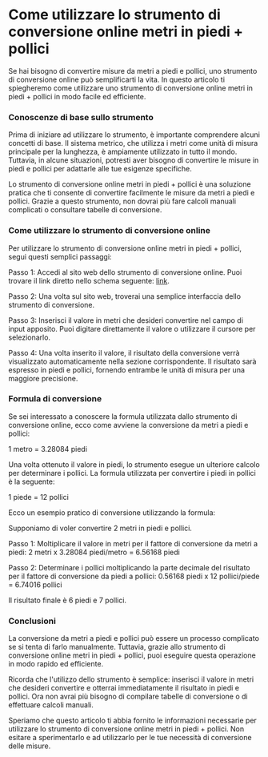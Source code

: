 Come utilizzare lo strumento di conversione online metri in piedi + pollici
===========================================================================

Se hai bisogno di convertire misure da metri a piedi e pollici, uno strumento di conversione online può semplificarti la vita. In questo articolo ti spiegheremo come utilizzare uno strumento di conversione online metri in piedi + pollici in modo facile ed efficiente.

### Conoscenze di base sullo strumento

Prima di iniziare ad utilizzare lo strumento, è importante comprendere alcuni concetti di base. Il sistema metrico, che utilizza i metri come unità di misura principale per la lunghezza, è ampiamente utilizzato in tutto il mondo. Tuttavia, in alcune situazioni, potresti aver bisogno di convertire le misure in piedi e pollici per adattarle alle tue esigenze specifiche.

Lo strumento di conversione online metri in piedi + pollici è una soluzione pratica che ti consente di convertire facilmente le misure da metri a piedi e pollici. Grazie a questo strumento, non dovrai più fare calcoli manuali complicati o consultare tabelle di conversione.

### Come utilizzare lo strumento di conversione online

Per utilizzare lo strumento di conversione online metri in piedi + pollici, segui questi semplici passaggi:

Passo 1: Accedi al sito web dello strumento di conversione online. Puoi trovare il link diretto nello schema seguente: [link](https://www.onlinecalculatorsfree.com/it/convert/meter-to-feet-inch.html).

Passo 2: Una volta sul sito web, troverai una semplice interfaccia dello strumento di conversione.

Passo 3: Inserisci il valore in metri che desideri convertire nel campo di input apposito. Puoi digitare direttamente il valore o utilizzare il cursore per selezionarlo.

Passo 4: Una volta inserito il valore, il risultato della conversione verrà visualizzato automaticamente nella sezione corrispondente. Il risultato sarà espresso in piedi e pollici, fornendo entrambe le unità di misura per una maggiore precisione.

### Formula di conversione

Se sei interessato a conoscere la formula utilizzata dallo strumento di conversione online, ecco come avviene la conversione da metri a piedi e pollici:

1 metro = 3.28084 piedi

Una volta ottenuto il valore in piedi, lo strumento esegue un ulteriore calcolo per determinare i pollici. La formula utilizzata per convertire i piedi in pollici è la seguente:

1 piede = 12 pollici

Ecco un esempio pratico di conversione utilizzando la formula:

Supponiamo di voler convertire 2 metri in piedi e pollici.

Passo 1: Moltiplicare il valore in metri per il fattore di conversione da metri a piedi: 2 metri x 3.28084 piedi/metro = 6.56168 piedi

Passo 2: Determinare i pollici moltiplicando la parte decimale del risultato per il fattore di conversione da piedi a pollici: 0.56168 piedi x 12 pollici/piede = 6.74016 pollici

Il risultato finale è 6 piedi e 7 pollici.

### Conclusioni

La conversione da metri a piedi e pollici può essere un processo complicato se si tenta di farlo manualmente. Tuttavia, grazie allo strumento di conversione online metri in piedi + pollici, puoi eseguire questa operazione in modo rapido ed efficiente.

Ricorda che l'utilizzo dello strumento è semplice: inserisci il valore in metri che desideri convertire e otterrai immediatamente il risultato in piedi e pollici. Ora non avrai più bisogno di compilare tabelle di conversione o di effettuare calcoli manuali.

Speriamo che questo articolo ti abbia fornito le informazioni necessarie per utilizzare lo strumento di conversione online metri in piedi + pollici. Non esitare a sperimentarlo e ad utilizzarlo per le tue necessità di conversione delle misure.